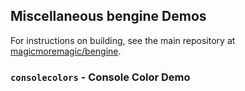 ## Miscellaneous bengine Demos
For instructions on building, see the main repository at
[magicmoremagic/bengine](https://github.com/magicmoremagic/bengine).

### `consolecolors` - Console Color Demo
